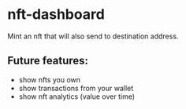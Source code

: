 # nft-dashboard

Mint an nft that will also send to destination address.

## Future features:

- show nfts you own
- show transactions from your wallet
- show nft analytics (value over time)
